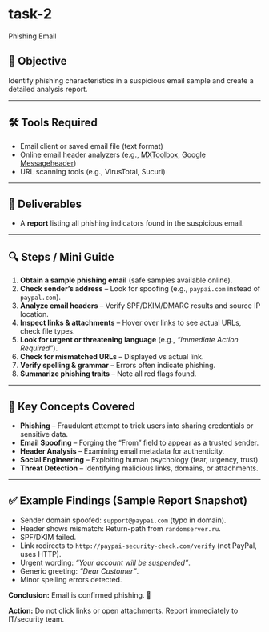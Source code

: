 # task-2
Phishing Email

## 🎯 Objective

Identify phishing characteristics in a suspicious email sample and create a detailed analysis report.

---

## 🛠️ Tools Required

* Email client or saved email file (text format)
* Online email header analyzers (e.g., [MXToolbox](https://mxtoolbox.com/EmailHeaders.aspx), [Google Messageheader](https://toolbox.googleapps.com/apps/messageheader/))
* URL scanning tools (e.g., VirusTotal, Sucuri)

---

## 📑 Deliverables

* A **report** listing all phishing indicators found in the suspicious email.

---

## 🔍 Steps / Mini Guide

1. **Obtain a sample phishing email** (safe samples available online).
2. **Check sender’s address** – Look for spoofing (e.g., `paypai.com` instead of `paypal.com`).
3. **Analyze email headers** – Verify SPF/DKIM/DMARC results and source IP location.
4. **Inspect links & attachments** – Hover over links to see actual URLs, check file types.
5. **Look for urgent or threatening language** (e.g., *“Immediate Action Required”*).
6. **Check for mismatched URLs** – Displayed vs actual link.
7. **Verify spelling & grammar** – Errors often indicate phishing.
8. **Summarize phishing traits** – Note all red flags found.

---

## 🧠 Key Concepts Covered

* **Phishing** – Fraudulent attempt to trick users into sharing credentials or sensitive data.
* **Email Spoofing** – Forging the “From” field to appear as a trusted sender.
* **Header Analysis** – Examining email metadata for authenticity.
* **Social Engineering** – Exploiting human psychology (fear, urgency, trust).
* **Threat Detection** – Identifying malicious links, domains, or attachments.

---

## ✅ Example Findings (Sample Report Snapshot)

* Sender domain spoofed: `support@paypai.com` (typo in domain).
* Header shows mismatch: Return-path from `randomserver.ru`.
* SPF/DKIM failed.
* Link redirects to `http://paypai-security-check.com/verify` (not PayPal, uses HTTP).
* Urgent wording: *“Your account will be suspended”*.
* Generic greeting: *“Dear Customer”*.
* Minor spelling errors detected.

**Conclusion:** Email is confirmed phishing. 🚨

**Action:** Do not click links or open attachments. Report immediately to IT/security team.
